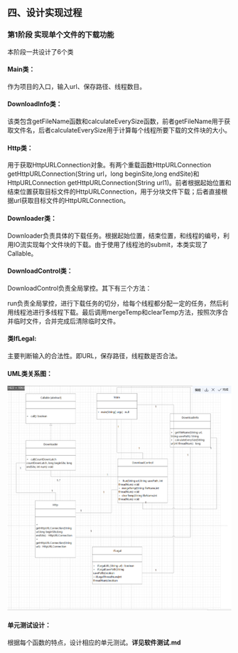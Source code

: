 ## 四、设计实现过程

### 第1阶段 实现单个文件的下载功能

 本阶段一共设计了6个类

#### Main类：

作为项目的入口，输入url、保存路径、线程数目。

#### DownloadInfo类：

该类包含getFileName函数和calculateEverySize函数，前者getFileName用于获取文件名，后者calculateEverySize用于计算每个线程所要下载的文件块的大小。        

#### Http类：

用于获取HttpURLConnection对象。有两个重载函数HttpURLConnection getHttpURLConnection(String url，long beginSite,long endSite)和HttpURLConnection getHttpURLConnection(String url1)。前者根据起始位置和结束位置获取目标文件的HttpURLConnection，用于分块文件下载；后者直接根据url获取目标文件的HttpURLConnection。

#### Downloader类：

Downloader负责具体的下载任务。根据起始位置，结束位置，和线程的编号，利用IO流实现每个文件块的下载。由于使用了线程池的submit，本类实现了Callable。

#### DownloadControl类：

DownloadControl负责全局掌控。其下有三个方法：

run负责全局掌控，进行下载任务的切分，给每个线程都分配一定的任务，然后利用线程池进行多线程下载。最后调用mergeTemp和clearTemp方法，按照次序合并临时文件，合并完成后清除临时文件。

#### 类IfLegal:

主要判断输入的合法性。即URL，保存路径，线程数是否合法。

#### UML类关系图：


![image-20220210223014101](./image/第一阶段uml类图.png)


#### 单元测试设计：

根据每个函数的特点，设计相应的单元测试。**详见软件测试.md**
